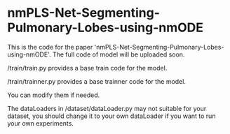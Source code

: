 # nmPLS-Net-Segmenting-Pulmonary-Lobes-using-nmODE
This is the code for the paper 'nmPLS-Net-Segmenting-Pulmonary-Lobes-using-nmODE'. The full code of model will be uploaded soon.

/train/train.py provides a base train code for the model.

/train/trainner.py provides a base trainner code for the model.

You can modify them if needed.

The dataLoaders in /dataset/dataLoader.py may not suitable for your dataset, you should change it to your own dataLoader if you want to run your own experiments.
